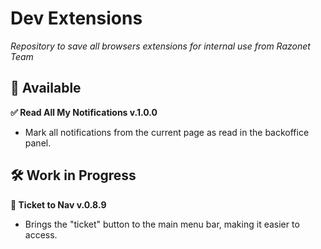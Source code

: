 # Dev Extensions

*Repository to save all browsers extensions for internal use from Razonet Team*

## 🚀 Available

**✅ Read All My Notifications v.1.0.0**
- Mark all notifications from the current page as read in the backoffice panel.


## 🛠️ Work in Progress

**🎫 Ticket to Nav v.0.8.9**
- Brings the "ticket" button to the main menu bar, making it easier to access.
